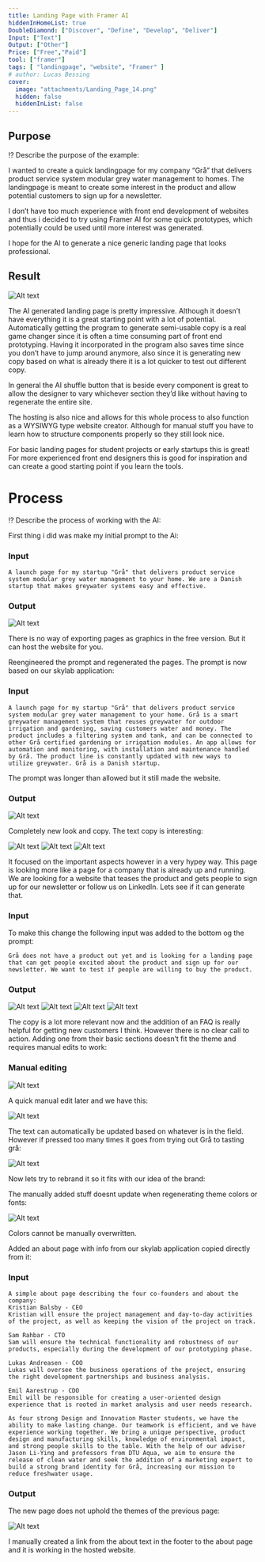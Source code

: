 ```yaml
---
title: Landing Page with Framer AI
hiddenInHomeList: true
DoubleDiamond: ["Discover", "Define", "Develop", "Deliver"]
Input: ["Text"]
Output: ["Other"]
Price: ["Free","Paid"]
tool: ["framer"]
tags: [ "landingpage", "website", "Framer" ]
# author: Lucas Bessing
cover:
  image: "attachments/Landing_Page_14.png"
  hidden: false
  hiddenInList: false
---
```


<!-- # Making a website landingpage with Framer Ai -->

<!-- Example from Sam: Grå_LandingPage (https://www.notion.so/Gr-_LandingPage-301a9a8242e9469ea8ad66a4b714a3cb?pvs=21)
Status: Done
Time spent [min]: 38
Difficulty: Medium
Value gained: A lot
Input type: Text
Output type: File (e.g. pdf)
Used tool: Framer AI (https://www.notion.so/Framer-AI-d2d4754f20c24b98abc677f52232a4dd?pvs=21)
Other possible tools: Figma (https://www.notion.so/Figma-eff4132665704d57876229fd8530e02a?pvs=21), Github Copilot (https://www.notion.so/Github-Copilot-3053c6fef9e248049188f72638d7668e?pvs=21), Leia Inc (https://www.notion.so/Leia-Inc-a274461ba64e40e0a4b021f9df8327fb?pvs=21), AI Colors (https://www.notion.so/AI-Colors-1b10c370c1a9402a873aef04df19d21c?pvs=21), Relume Ipsum (https://www.notion.so/Relume-Ipsum-097ad7fe083645dd820328b3c275eb08?pvs=21), Relume AI Site Builder (https://www.notion.so/Relume-AI-Site-Builder-5d7e9c907c50455aaa7920580eeb8019?pvs=21), Uizard Autodesigner (https://www.notion.so/Uizard-Autodesigner-240f04919e534006b68b0b2ba87fcb34?pvs=21), Builder.io (https://www.notion.so/Builder-io-278f60680d974d4baea3da0cdb7c9a61?pvs=21), ChatGPT-3.5 (https://www.notion.so/ChatGPT-3-5-c3233bd21955477ea45f69a4163ce25f?pvs=21), 3Dfy (https://www.notion.so/3Dfy-eb9fa7f8868b4c9d825dc44f71725631?pvs=21), Blender x GPT-4 (https://www.notion.so/Blender-x-GPT-4-06986554816349dfb6ded7b8f8965fd1?pvs=21), Fusion 360 (https://www.notion.so/Fusion-360-b6f3cc9baed948c4877fec819cec435c?pvs=21)
Design task: Prototyping (https://www.notion.so/Prototyping-2c0240ccbef7456ca4d626c7d809e4c2?pvs=21), Product Delivery / Proof of concept (https://www.notion.so/Product-Delivery-Proof-of-concept-b3d4ff26d7ec41df9b45a62fd485a1cc?pvs=21) -->

## Purpose
<aside>
⁉️ Describe the purpose of the example:

</aside>
<!-- 
- What did you want to achieve and why?
- Why did you choose to use an AI for the task?
- What are your expectations and/or assumptions? -->

I wanted to create a quick landingpage for my company “Grå” that delivers product service system modular grey water management to homes. The landingpage is meant to create some interest in the product and allow potential customers to sign up for a newsletter.

I don’t have too much experience with front end development of websites and thus i decided to try using Framer AI for some quick prototypes, which potentially could be used until more interest was generated.

I hope for the AI to generate a nice generic landing page that looks professional.

## Result
<!-- 
<aside>
⁉️ Describe the outcome of the example:

</aside>

- What was the final result?
- Did the result live up to your expectations?
- How useful was the AI for the task?
- How do you plan to use it/is it useful?
- Final Result (images): -->
    
![Alt text](/Landing_Page_1.png)    

The AI generated landing page is pretty impressive. Although it doesn’t have everything it is a great starting point with a lot of potential. Automatically getting the program to generate semi-usable copy is a real game changer since it is often a time consuming part of front end prototyping.  Having it incorporated in the program also saves time since you don’t have to jump around anymore, also since it is generating new copy based on what is already there it is a lot quicker to test out different copy. 

In general the AI shuffle button that is beside every component is great to allow the designer to vary whichever section they’d like without having to regenerate the entire site. 

The hosting is also nice and allows for this whole process to also function as a WYSIWYG type website creator. Although for manual stuff you have to learn how to structure components properly so they still look nice.

For basic landing pages for student projects or early startups this is great! For more experienced front end designers this is good for inspiration and can create a good starting point if you learn the tools. 

# Process

<aside>
⁉️ Describe the process of working with the AI:

</aside>

<!-- - Describe the purpose of each input
- Add the exact input
- Add the exact output
- Repeat for the entire process -->

First thing i did was make my initial prompt to the Ai:

### Input

```plaintext
A launch page for my startup "Grå" that delivers product service system modular grey water management to your home. We are a Danish startup that makes greywater systems easy and effective.
```

### Output


![Alt text](/landingpage.png)


There is no way of exporting pages as graphics in the free version. But it can host the website for you.

Reengineered the prompt and regenerated the pages. The prompt is now based on our skylab application:

### Input


```
A launch page for my startup "Grå" that delivers product service system modular grey water management to your home. Grå is a smart greywater management system that reuses greywater for outdoor irrigation and gardening, saving customers water and money. The product includes a filtering system and tank, and can be connected to other Grå certified gardening or irrigation modules. An app allows for automation and monitoring, with installation and maintenance handled by Grå. The product line is constantly updated with new ways to utilize greywater. Grå is a Danish startup.
```

The prompt was longer than allowed but it still made the website.

### Output

![Alt text](/Landing_Page_2.png)  

Completely new look and copy. The text copy is interesting:

![Alt text](/Landing_Page_3.png)
![Alt text](/Landing_Page_4.png)
![Alt text](/Landing_Page_5.png)

It focused on the important aspects however in a very hypey way. This page is looking more like a page for a company that is already up and running. We are looking for a website that teases the product and gets people to sign up for our newsletter or follow us on LinkedIn. Lets see if it can generate that.


### Input

To make this change the following input was added to the bottom og the prompt:

```
Grå does not have a product out yet and is looking for a landing page that can get people excited about the product and sign up for our newsletter. We want to test if people are willing to buy the product.
```


### Output

![Alt text](/Landing_Page_6.png)
![Alt text](/Landing_Page_7.png)
![Alt text](/Landing_Page_8.png)
![Alt text](/Landing_Page_9.png)

The copy is a lot more relevant now and the addition of an FAQ is really helpful for getting new customers I think. However there is no clear call to action. Adding one from their basic sections doesn’t fit the theme and requires manual edits to work:

### Manual editing

![Alt text](/Landing_Page_10.png)

A quick manual edit later and we have this:

![Alt text](/Landing_Page_11.png)

The text can automatically be updated based on whatever is in the field. However if pressed too many times it goes from trying out Grå to tasting grå:

![Alt text](/Landing_Page_12.png)

Now lets try to rebrand it so it fits with our idea of the brand:

The manually added stuff doesnt update when regenerating theme colors or fonts:

![Alt text](/Landing_Page_13.png)

Colors cannot be manually overwritten.

Added an about page with info from our skylab application copied directly from it:

### Input

```
A simple about page describing the four co-founders and about the company:
Kristian Balsby - CEO
Kristian will ensure the project management and day-to-day activities of the project, as well as keeping the vision of the project on track.

Sam Rahbar - CTO
Sam will ensure the technical functionality and robustness of our products, especially during the development of our prototyping phase.

Lukas Andreasen - COO
Lukas will oversee the business operations of the project, ensuring the right development partnerships and business analysis.		

Emil Aarestrup - CDO
Emil will be responsible for creating a user-oriented design experience that is rooted in market analysis and user needs research.

As four strong Design and Innovation Master students, we have the ability to make lasting change. Our teamwork is efficient, and we have experience working together. We bring a unique perspective, product design and manufacturing skills, knowledge of environmental impact, and strong people skills to the table. With the help of our advisor Jason Li-Ying and professors from DTU Aqua, we aim to ensure the release of clean water and seek the addition of a marketing expert to build a strong brand identity for Grå, increasing our mission to reduce freshwater usage.
```


### Output

The new page does not uphold the themes of the previous page:

![Alt text](/Landing_Page_14.png)

I manually created a link from the about text in the footer to the about page and it is working in the hosted website.